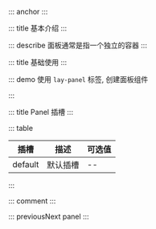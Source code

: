 ::: anchor
:::

::: title 基本介绍
:::

::: describe 面板通常是指一个独立的容器
:::

::: title 基础使用
:::

::: demo 使用 `lay-panel` 标签, 创建面板组件

<template>
  <lay-panel><div style="padding: 30px;">面板</div></lay-panel>
</template>

<script>
import { ref } from 'vue'

export default {
  setup() {

    return {
    }
  }
}
</script>

:::

::: title Panel 插槽
:::

::: table

| 插槽    | 描述     | 可选值 |
| ------- | -------- | ------ |
| default | 默认插槽 | --     |

:::

::: comment
:::

::: previousNext panel
:::